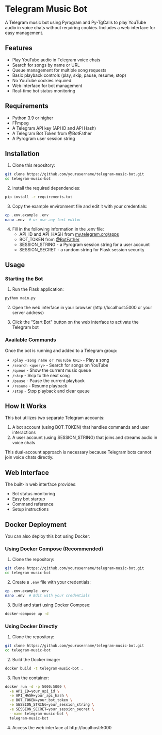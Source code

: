 # Telegram Music Bot

A Telegram music bot using Pyrogram and Py-TgCalls to play YouTube audio in voice chats without requiring cookies. Includes a web interface for easy management.

## Features

- Play YouTube audio in Telegram voice chats
- Search for songs by name or URL
- Queue management for multiple song requests
- Basic playback controls (play, skip, pause, resume, stop)
- No YouTube cookies required
- Web interface for bot management
- Real-time bot status monitoring

## Requirements

- Python 3.9 or higher
- FFmpeg
- A Telegram API key (API ID and API Hash)
- A Telegram Bot Token from @BotFather
- A Pyrogram user session string

## Installation

1. Clone this repository:
```bash
git clone https://github.com/yourusername/telegram-music-bot.git
cd telegram-music-bot
```

2. Install the required dependencies:
```bash
pip install -r requirements.txt
```

3. Copy the example environment file and edit it with your credentials:
```bash
cp .env.example .env
nano .env  # or use any text editor
```

4. Fill in the following information in the .env file:
   - API_ID and API_HASH from [my.telegram.org/apps](https://my.telegram.org/apps)
   - BOT_TOKEN from [@BotFather](https://t.me/BotFather)
   - SESSION_STRING - a Pyrogram session string for a user account
   - SESSION_SECRET - a random string for Flask session security

## Usage

### Starting the Bot

1. Run the Flask application:
```bash
python main.py
```

2. Open the web interface in your browser (http://localhost:5000 or your server address)

3. Click the "Start Bot" button on the web interface to activate the Telegram bot

### Available Commands

Once the bot is running and added to a Telegram group:

- `/play <song name or YouTube URL>` - Play a song
- `/search <query>` - Search for songs on YouTube
- `/queue` - Show the current music queue
- `/skip` - Skip to the next song
- `/pause` - Pause the current playback
- `/resume` - Resume playback
- `/stop` - Stop playback and clear queue

## How It Works

This bot utilizes two separate Telegram accounts:
1. A bot account (using BOT_TOKEN) that handles commands and user interactions
2. A user account (using SESSION_STRING) that joins and streams audio in voice chats

This dual-account approach is necessary because Telegram bots cannot join voice chats directly.

## Web Interface

The built-in web interface provides:
- Bot status monitoring
- Easy bot startup
- Command reference
- Setup instructions

## Docker Deployment

You can also deploy this bot using Docker:

### Using Docker Compose (Recommended)

1. Clone the repository:
```bash
git clone https://github.com/yourusername/telegram-music-bot.git
cd telegram-music-bot
```

2. Create a `.env` file with your credentials:
```bash
cp .env.example .env
nano .env  # Edit with your credentials
```

3. Build and start using Docker Compose:
```bash
docker-compose up -d
```

### Using Docker Directly

1. Clone the repository:
```bash
git clone https://github.com/yourusername/telegram-music-bot.git
cd telegram-music-bot
```

2. Build the Docker image:
```bash
docker build -t telegram-music-bot .
```

3. Run the container:
```bash
docker run -d -p 5000:5000 \
  -e API_ID=your_api_id \
  -e API_HASH=your_api_hash \
  -e BOT_TOKEN=your_bot_token \
  -e SESSION_STRING=your_session_string \
  -e SESSION_SECRET=your_session_secret \
  --name telegram-music-bot \
  telegram-music-bot
```

4. Access the web interface at http://localhost:5000
